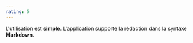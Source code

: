 ```yaml
---
rating: 5
---
```


L'utilisation est **simple**. L'application supporte la rédaction dans la syntaxe **Markdown**.
